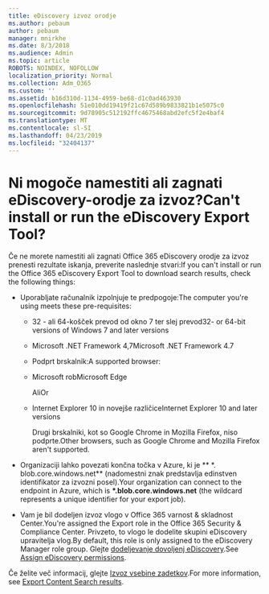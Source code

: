 ```yaml
---
title: eDiscovery izvoz orodje
ms.author: pebaum
author: pebaum
manager: mnirkhe
ms.date: 8/3/2018
ms.audience: Admin
ms.topic: article
ROBOTS: NOINDEX, NOFOLLOW
localization_priority: Normal
ms.collection: Adm_O365
ms.custom: ''
ms.assetid: b16d310d-1134-4959-be68-d1c0ad463930
ms.openlocfilehash: 51e010dd19419f21c67d589b9833821b1e5075c0
ms.sourcegitcommit: 9d78905c512192ffc4675468abd2efc5f2e4baf4
ms.translationtype: MT
ms.contentlocale: sl-SI
ms.lasthandoff: 04/23/2019
ms.locfileid: "32404137"
---
```

# <a name="cant-install-or-run-the-ediscovery-export-tool"></a><span data-ttu-id="495dd-102">Ni mogoče namestiti ali zagnati eDiscovery-orodje za izvoz?</span><span class="sxs-lookup"><span data-stu-id="495dd-102">Can't install or run the eDiscovery Export Tool?</span></span>

<span data-ttu-id="495dd-103">Če ne morete namestiti ali zagnati Office 365 eDiscovery orodje za izvoz prenesti rezultate iskanja, preverite naslednje stvari:</span><span class="sxs-lookup"><span data-stu-id="495dd-103">If you can't install or run the Office 365 eDiscovery Export Tool to download search results, check the following things:</span></span>
  
- <span data-ttu-id="495dd-104">Uporabljate računalnik izpolnjuje te predpogoje:</span><span class="sxs-lookup"><span data-stu-id="495dd-104">The computer you're using meets these pre-requisites:</span></span>
    
  - <span data-ttu-id="495dd-105">32 - ali 64-košček prevod od okno 7 ter slej prevod</span><span class="sxs-lookup"><span data-stu-id="495dd-105">32- or 64-bit versions of Windows 7 and later versions</span></span>
    
  - <span data-ttu-id="495dd-106">Microsoft .NET Framework 4,7</span><span class="sxs-lookup"><span data-stu-id="495dd-106">Microsoft .NET Framework 4.7</span></span>
    
  - <span data-ttu-id="495dd-107">Podprt brskalnik:</span><span class="sxs-lookup"><span data-stu-id="495dd-107">A supported browser:</span></span>
    
  - <span data-ttu-id="495dd-108">Microsoft rob</span><span class="sxs-lookup"><span data-stu-id="495dd-108">Microsoft Edge</span></span>
    
    <span data-ttu-id="495dd-109">Ali</span><span class="sxs-lookup"><span data-stu-id="495dd-109">Or</span></span>
    
  - <span data-ttu-id="495dd-110">Internet Explorer 10 in novejše različice</span><span class="sxs-lookup"><span data-stu-id="495dd-110">Internet Explorer 10 and later versions</span></span>
    
    <span data-ttu-id="495dd-111">Drugi brskalniki, kot so Google Chrome in Mozilla Firefox, niso podprte.</span><span class="sxs-lookup"><span data-stu-id="495dd-111">Other browsers, such as Google Chrome and Mozilla Firefox aren't supported.</span></span>
    
- <span data-ttu-id="495dd-112">Organizaciji lahko povezati končna točka v Azure, ki je \*\* \*. blob.core.windows.net\*\* (nadomestni znak predstavlja edinstven identifikator za izvozni posel).</span><span class="sxs-lookup"><span data-stu-id="495dd-112">Your organization can connect to the endpoint in Azure, which is **\*.blob.core.windows.net** (the wildcard represents a unique identifier for your export job).</span></span> 
    
- <span data-ttu-id="495dd-113">Vam je bil dodeljen izvoz vlogo v Office 365 varnost &amp; skladnost Center.</span><span class="sxs-lookup"><span data-stu-id="495dd-113">You're assigned the Export role in the Office 365 Security &amp; Compliance Center.</span></span> <span data-ttu-id="495dd-114">Privzeto, to vlogo le dodelite skupini eDiscovery upravitelja vlog.</span><span class="sxs-lookup"><span data-stu-id="495dd-114">By default, this role is only assigned to the eDiscovery Manager role group.</span></span> <span data-ttu-id="495dd-115">Glejte [dodeljevanje dovoljenj eDiscovery](https://support.office.com/article/assign-ediscovery-permissions-in-the-office-365-security-compliance-center-5b9a067b-9d2e-4aa5-bb33-99d8c0d0b5d7#moreinfo).</span><span class="sxs-lookup"><span data-stu-id="495dd-115">See [Assign eDiscovery permissions](https://support.office.com/article/assign-ediscovery-permissions-in-the-office-365-security-compliance-center-5b9a067b-9d2e-4aa5-bb33-99d8c0d0b5d7#moreinfo).</span></span>
    
<span data-ttu-id="495dd-116">Če želite več informacij, glejte [Izvoz vsebine zadetkov](https://support.office.com/article/Export-Content-Search-results-from-the-Office-365-Security-Compliance-Center-ed48d448-3714-4c42-85f5-10f75f6a4278).</span><span class="sxs-lookup"><span data-stu-id="495dd-116">For more information, see [Export Content Search results](https://support.office.com/article/Export-Content-Search-results-from-the-Office-365-Security-Compliance-Center-ed48d448-3714-4c42-85f5-10f75f6a4278).</span></span>
  

